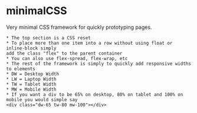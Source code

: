 # minimalCSS
Very minimal CSS framework for quickly prototyping pages.

    * The top section is a CSS reset
    * To place more than one item into a row without using float or inline-block simply
    add the class "flex" to the parent container
    * You can also use flex-spread, flex-wrap, etc
    * The rest of the framework is simply to quickly add responsive widths to elements
    * DW = Desktop Width
    * LW = Laptop Width
    * TW = Tablet Width
    * MW = Mobile Width
    * If you want a div to be 65% on desktop, 80% on tablet and 100% on mobile you would simple say
    <div class="dw-65 tw-80 mw-100"></div>
